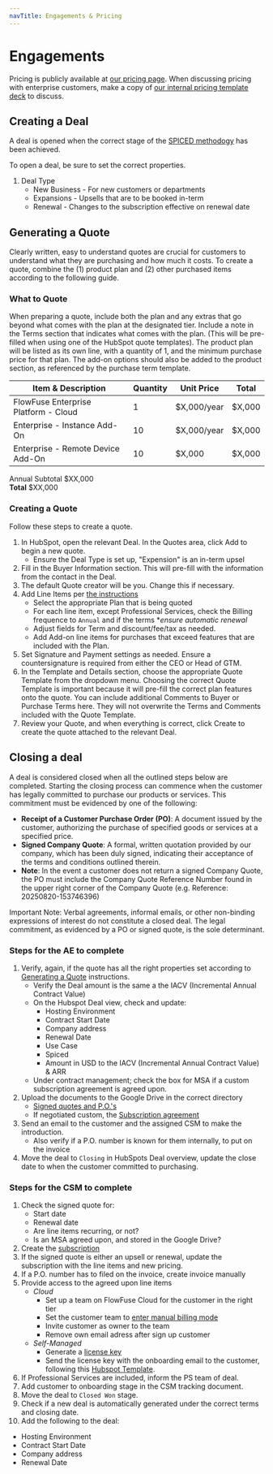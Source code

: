 ```yaml
---
navTitle: Engagements & Pricing
---
```


# Engagements

Pricing is publicly available at [our pricing page](/pricing/). When discussing
pricing with enterprise customers, make a copy of
[our internal pricing template deck](https://docs.google.com/presentation/d/1imkh98wth0naYhXfTEXEXPJAIy2pK3HPvWQ1BsujipY/)
to discuss.

## Creating a Deal

A deal is opened when the correct stage of the
[SPICED methodogy](https://docs.google.com/spreadsheets/d/1WKz_ll6bLxkkRlZ4K94Va1laGksHXleo8Pnv0aB08lU/)
has been achieved.

To open a deal, be sure to set the correct properties.

1. Deal Type
   - New Business - For new customers or departments
   - Expansions - Upsells that are to be booked in-term
   - Renewal - Changes to the subscription effective on renewal date

## Generating a Quote

Clearly written, easy to understand quotes are crucial for customers to
understand what they are purchasing and how much it costs. To create a quote,
combine the (1) product plan and (2) other purchased items according to the
following guide.

### What to Quote

When preparing a quote, include both the plan and any extras that go beyond what
comes with the plan at the designated tier. Include a note in the Terms section
that indicates what comes with the plan. (This will be pre-filled when using one
of the HubSpot quote templates). The product plan will be listed as its own
line, with a quantity of 1, and the minimum purchase price for that plan. The
add-on options should also be added to the product section, as referenced by the
purchase term template.

| Item & Description                   | Quantity | Unit Price  | Total  |
| ------------------------------------ | -------- | ----------- | ------ |
| FlowFuse Enterprise Platform - Cloud | 1        | $X,000/year | $X,000 |
| Enterprise - Instance Add-On         | 10       | $X,000/year | $X,000 |
| Enterprise - Remote Device Add-On    | 10       | $X,000      | $X,000 |

Annual Subtotal	 $XX,000\
**Total** $XX,000

### Creating a Quote

Follow these steps to create a quote.

1. In HubSpot, open the relevant Deal. In the Quotes area, click Add to begin a
   new quote.
   - Ensure the Deal Type is set up, "Expension" is an in-term upsel
2. Fill in the Buyer Information section. This will pre-fill with the
   information from the contact in the Deal.
3. The default Quote creator will be you. Change this if necessary.
4. Add Line Items per
   [the instructions](/handbook/sales/engagements/#what-to-quote)
   - Select the appropriate Plan that is being quoted
   - For each line item, except Professional Services, check the Billing
     frequence to `Annual` and if the terms *_ensure automatic renewal_
   - Adjust fields for Term and discount/fee/tax as needed.
   - Add Add-on line items for purchases that exceed features that are included
     with the Plan.
5. Set Signature and Payment settings as needed. Ensure a countersignature is
   required from either the CEO or Head of GTM.
6. In the Template and Details section, choose the appropriate Quote Template
   from the dropdown menu. Choosing the correct Quote Template is important
   because it will pre-fill the correct plan features onto the quote. You can
   include additional Comments to Buyer or Purchase Terms here. They will not
   overwrite the Terms and Comments included with the Quote Template.
7. Review your Quote, and when everything is correct, click Create to create the
   quote attached to the relevant Deal.

## Closing a deal

A deal is considered closed when all the outlined steps below are completed.
Starting the closing process can commence when the customer has legally
committed to purchase our products or services. This commitment must be
evidenced by one of the following:

- **Receipt of a Customer Purchase Order (PO)**: A document issued by the
  customer, authorizing the purchase of specified goods or services at a
  specified price.
- **Signed Company Quote**: A formal, written quotation provided by our company,
  which has been duly signed, indicating their acceptance of the terms and
  conditions outlined therein.
- **Note**: In the event a customer does not return a signed Company Quote,
  the PO must include the Company Quote Reference Number found in the upper
  right corner of the Company Quote (e.g. Reference: 20250820-153746396)

Important Note: Verbal agreements, informal emails, or other non-binding
expressions of interest do not constitute a closed deal. The legal commitment,
as evidenced by a PO or signed quote, is the sole determinant.

### Steps for the AE to complete

1. Verify, again, if the quote has all the right properties set according to
   [Generating a Quote](#generating-a-quote) instructions.
   - Verify the Deal amount is the same a the IACV (Incremental Annual Contract
     Value)
   - On the Hubspot Deal view, check and update:
     - Hosting Environment
     - Contract Start Date
     - Company address
     - Renewal Date
     - Use Case
     - Spiced
     - Amount in USD to the IACV (Incremental Annual Contract Value) & ARR
   - Under contract management; check the box for MSA if a custom subscription
     agreement is agreed upon.
1. Upload the documents to the Google Drive in the correct directory
   - [Signed quotes and P.O.'s](https://drive.google.com/drive/folders/1Nb3UqFiE56ymgQnyfkDKHMAe6L3akNzQ)
   - If negotiated custom, the
     [Subscription agreement](https://drive.google.com/drive/folders/1h6jBvkJ2oDrBL7jw751RfAzBKkkprKDc)
1. Send an email to the customer and the assigned CSM to make the introduction.
   - Also verify if a P.O. number is known for them internally, to put on the
     invoice
1. Move the deal to `Closing` in HubSpots Deal overview, update the close date
   to when the customer committed to purchasing.

### Steps for the CSM to complete

1. Check the signed quote for:
   - Start date
   - Renewal date
   - Are line items recurring, or not?
   - Is an MSA agreed upon, and stored in the Google Drive?
1. Create the
   [subscription](/handbook/operations/billing/#creating-a-subscription)
1. If the signed quote is either an upsell or renewal,  update the subscription with the line items and new pricing.
1. If a P.O. number has to filed on the invoice, create invoice manually
1. Provide access to the agreed upon line items
   - _Cloud_
     - Set up a team on FlowFuse Cloud for the customer in the right tier
     - Set the customer team to
       [enter manual billing mode](/handbook/operations/accounts/#internal-teams-and-contracted-revenue)
     - Invite customer as owner to the team
     - Remove own email adress after sign up customer
   - _Self-Managed_
     - Generate a [license key](../sales/meetings/poc.md#generating-a-license)
     - Send the license key with the onboarding email to the customer, following
       this
       [Hubspot Template](https://app-eu1.hubspot.com/templates/26586079/edit/135404737?q=welco&page=1).
1. If Professional Services are included, inform the PS team of deal.
1. Add customer to onboarding stage in the CSM tracking document.
1. Move the deal to `Closed Won` stage.
1. Check if a new deal is automatically generated under the correct terms and closing date.
1. Add the following to the deal: 
- Hosting Environment
-  Contract Start Date
-  Company address
-  Renewal Date
